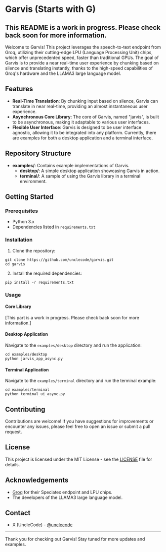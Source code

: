 # Garvis (Starts with G)

## This README is a work in progress. Please check back soon for more information.

Welcome to Garvis! This project leverages the speech-to-text endpoint from Groq, utilizing their cutting-edge LPU (Language Processing Unit) chips, which offer unprecedented speed, faster than traditional GPUs. The goal of Garvis is to provide a near real-time user experience by chunking based on silence and translating instantly, thanks to the high-speed capabilities of Groq's hardware and the LLAMA3 large language model.

## Features

- **Real-Time Translation**: By chunking input based on silence, Garvis can translate in near real-time, providing an almost instantaneous user experience.
- **Asynchronous Core Library**: The core of Garvis, named "jarvis", is built to be asynchronous, making it adaptable to various user interfaces.
- **Flexible User Interface**: Garvis is designed to be user interface agnostic, allowing it to be integrated into any platform. Currently, there are examples for both a desktop application and a terminal interface.

## Repository Structure

- **examples/**: Contains example implementations of Garvis.
  - **desktop/**: A simple desktop application showcasing Garvis in action.
  - **terminal/**: A sample of using the Garvis library in a terminal environment.

## Getting Started

### Prerequisites

- Python 3.x
- Dependencies listed in `requirements.txt`

### Installation

1. Clone the repository:
```
git clone https://github.com/unclecode/garvis.git
cd garvis
```

2. Install the required dependencies:
```
pip install -r requirements.txt
```

### Usage

#### Core Library

[This part is a work in progress. Please check back soon for more information.]

#### Desktop Application

Navigate to the `examples/desktop` directory and run the application:

```
cd examples/desktop
python jarvis_app_async.py
```

#### Terminal Application

Navigate to the `examples/terminal` directory and run the terminal example:

```
cd examples/terminal
python terminal_ui_async.py
```


## Contributing

Contributions are welcome! If you have suggestions for improvements or encounter any issues, please feel free to open an issue or submit a pull request.

## License

This project is licensed under the MIT License - see the [LICENSE](LICENSE) file for details.

## Acknowledgements

- [Groq](https://www.groq.com) for their Speciatex endpoint and LPU chips.
- The developers of the LLAMA3 large language model.

## Contact

- X (UncleCode) - [@unclecode](https://x.com/unclecode)

---

Thank you for checking out Garvis! Stay tuned for more updates and examples.
